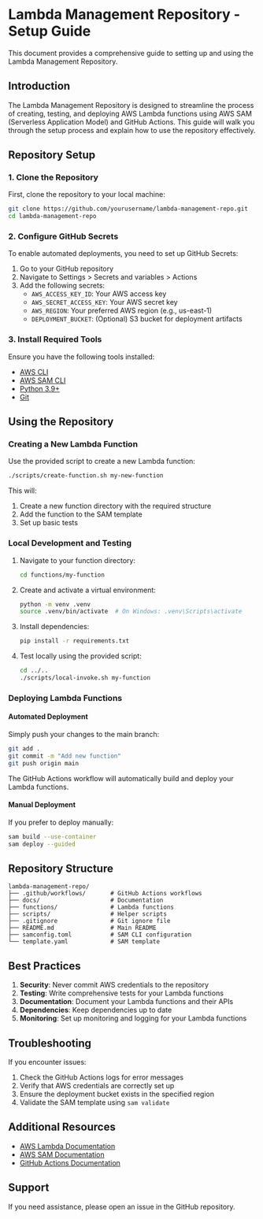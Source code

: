 # Lambda Management Repository - Setup Guide

This document provides a comprehensive guide to setting up and using the Lambda Management Repository.

## Introduction

The Lambda Management Repository is designed to streamline the process of creating, testing, and deploying AWS Lambda functions using AWS SAM (Serverless Application Model) and GitHub Actions. This guide will walk you through the setup process and explain how to use the repository effectively.

## Repository Setup

### 1. Clone the Repository

First, clone the repository to your local machine:

```bash
git clone https://github.com/yourusername/lambda-management-repo.git
cd lambda-management-repo
```

### 2. Configure GitHub Secrets

To enable automated deployments, you need to set up GitHub Secrets:

1. Go to your GitHub repository
2. Navigate to Settings > Secrets and variables > Actions
3. Add the following secrets:
   - `AWS_ACCESS_KEY_ID`: Your AWS access key
   - `AWS_SECRET_ACCESS_KEY`: Your AWS secret key
   - `AWS_REGION`: Your preferred AWS region (e.g., us-east-1)
   - `DEPLOYMENT_BUCKET`: (Optional) S3 bucket for deployment artifacts

### 3. Install Required Tools

Ensure you have the following tools installed:

- [AWS CLI](https://aws.amazon.com/cli/)
- [AWS SAM CLI](https://docs.aws.amazon.com/serverless-application-model/latest/developerguide/serverless-sam-cli-install.html)
- [Python 3.9+](https://www.python.org/downloads/)
- [Git](https://git-scm.com/downloads)

## Using the Repository

### Creating a New Lambda Function

Use the provided script to create a new Lambda function:

```bash
./scripts/create-function.sh my-new-function
```

This will:
1. Create a new function directory with the required structure
2. Add the function to the SAM template
3. Set up basic tests

### Local Development and Testing

1. Navigate to your function directory:
   ```bash
   cd functions/my-function
   ```

2. Create and activate a virtual environment:
   ```bash
   python -m venv .venv
   source .venv/bin/activate  # On Windows: .venv\Scripts\activate
   ```

3. Install dependencies:
   ```bash
   pip install -r requirements.txt
   ```

4. Test locally using the provided script:
   ```bash
   cd ../..
   ./scripts/local-invoke.sh my-function
   ```

### Deploying Lambda Functions

#### Automated Deployment

Simply push your changes to the main branch:

```bash
git add .
git commit -m "Add new function"
git push origin main
```

The GitHub Actions workflow will automatically build and deploy your Lambda functions.

#### Manual Deployment

If you prefer to deploy manually:

```bash
sam build --use-container
sam deploy --guided
```

## Repository Structure

```
lambda-management-repo/
├── .github/workflows/       # GitHub Actions workflows
├── docs/                    # Documentation
├── functions/               # Lambda functions
├── scripts/                 # Helper scripts
├── .gitignore               # Git ignore file
├── README.md                # Main README
├── samconfig.toml           # SAM CLI configuration
└── template.yaml            # SAM template
```

## Best Practices

1. **Security**: Never commit AWS credentials to the repository
2. **Testing**: Write comprehensive tests for your Lambda functions
3. **Documentation**: Document your Lambda functions and their APIs
4. **Dependencies**: Keep dependencies up to date
5. **Monitoring**: Set up monitoring and logging for your Lambda functions

## Troubleshooting

If you encounter issues:

1. Check the GitHub Actions logs for error messages
2. Verify that AWS credentials are correctly set up
3. Ensure the deployment bucket exists in the specified region
4. Validate the SAM template using `sam validate`

## Additional Resources

- [AWS Lambda Documentation](https://docs.aws.amazon.com/lambda/)
- [AWS SAM Documentation](https://docs.aws.amazon.com/serverless-application-model/)
- [GitHub Actions Documentation](https://docs.github.com/en/actions)

## Support

If you need assistance, please open an issue in the GitHub repository.
